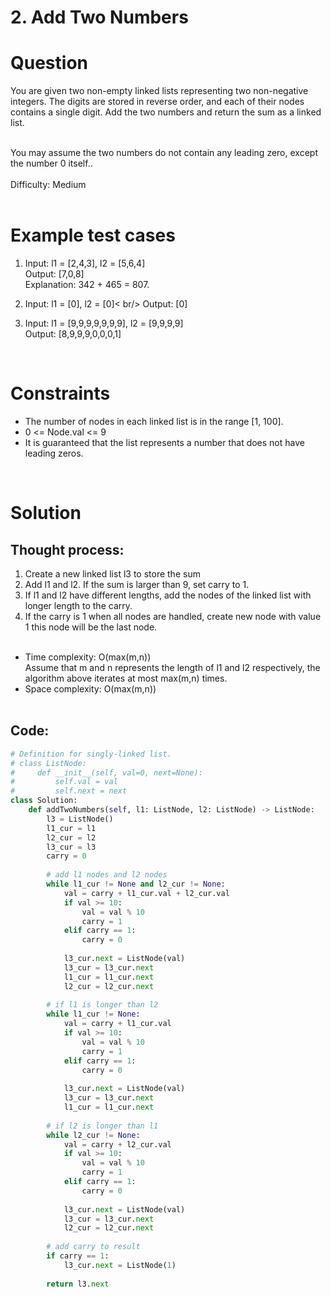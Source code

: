 # **2. Add Two Numbers**

# Question

You are given two non-empty linked lists representing two non-negative integers. The digits are stored in reverse order, and each of their nodes contains a single digit. Add the two numbers and return the sum as a linked list.<br/> <br/>

You may assume the two numbers do not contain any leading zero, except the number 0 itself..<br/>
<br/>
Difficulty: Medium
<br/><br/>

# Example test cases
1. Input: l1 = [2,4,3], l2 = [5,6,4] <br/>
Output: [7,0,8] <br/>
Explanation: 342 + 465 = 807.
   
2. Input: l1 = [0], l2 = [0]< br/>
Output: [0]

3. Input: l1 = [9,9,9,9,9,9,9], l2 = [9,9,9,9] <br/>
Output: [8,9,9,9,0,0,0,1]
<br/>

# Constraints
- The number of nodes in each linked list is in the range [1, 100].
- 0 <= Node.val <= 9
- It is guaranteed that the list represents a number that does not have leading zeros.

<br/>

# Solution
## Thought process:
1. Create a new linked list l3 to store the sum
2. Add l1 and l2. If the sum is larger than 9, set carry to 1.
3. If l1 and l2 have different lengths, add the nodes of the linked list with longer length to the carry.
4. If the carry is 1 when all nodes are handled, create new node with value 1 this node will be the last node.
<br/><br/>
- Time complexity: O(max(m,n)) <br/>
  Assume that m and n represents the length of l1 and l2 respectively, the algorithm above iterates at most max(m,n) times.
- Space complexity: O(max(m,n))
<br/><br/>

## Code:
```python
# Definition for singly-linked list.
# class ListNode:
#     def __init__(self, val=0, next=None):
#         self.val = val
#         self.next = next
class Solution:
    def addTwoNumbers(self, l1: ListNode, l2: ListNode) -> ListNode:
        l3 = ListNode()
        l1_cur = l1
        l2_cur = l2
        l3_cur = l3
        carry = 0
        
        # add l1 nodes and l2 nodes
        while l1_cur != None and l2_cur != None:
            val = carry + l1_cur.val + l2_cur.val
            if val >= 10:
                val = val % 10
                carry = 1
            elif carry == 1:
                carry = 0
            
            l3_cur.next = ListNode(val)
            l3_cur = l3_cur.next
            l1_cur = l1_cur.next
            l2_cur = l2_cur.next
        
        # if l1 is longer than l2
        while l1_cur != None:
            val = carry + l1_cur.val
            if val >= 10:
                val = val % 10
                carry = 1
            elif carry == 1:
                carry = 0
            
            l3_cur.next = ListNode(val)
            l3_cur = l3_cur.next
            l1_cur = l1_cur.next
            
        # if l2 is longer than l1
        while l2_cur != None:
            val = carry + l2_cur.val
            if val >= 10:
                val = val % 10
                carry = 1
            elif carry == 1:
                carry = 0
            
            l3_cur.next = ListNode(val)
            l3_cur = l3_cur.next
            l2_cur = l2_cur.next
        
        # add carry to result
        if carry == 1:
            l3_cur.next = ListNode(1)
        
        return l3.next
```